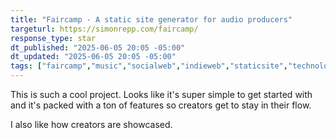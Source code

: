 ```yaml
---
title: "Faircamp - A static site generator for audio producers"
targeturl: https://simonrepp.com/faircamp/ 
response_type: star
dt_published: "2025-06-05 20:05 -05:00"
dt_updated: "2025-06-05 20:05 -05:00"
tags: ["faircamp","music","socialweb","indieweb","staticsite","technology","tools","openweb","opensource"]
---
```


This is such a cool project. Looks like it's super simple to get started with and it's packed with a ton of features so creators get to stay in their flow. 

I also like how creators are showcased. 


